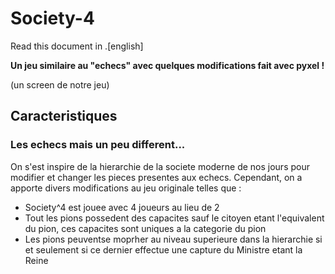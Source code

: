 # Society-4

Read this document in .[english]

**Un jeu similaire au "echecs" avec quelques modifications fait avec pyxel !**

(un screen de notre jeu)

## Caracteristiques

### Les echecs mais un peu different...

On s'est inspire de la hierarchie de la societe moderne de nos jours pour modifier et changer les pieces presentes aux echecs.
Cependant, on a apporte divers modifications au jeu originale telles que :
  - Society^4 est jouee avec 4 joueurs au lieu de 2
  - Tout les pions possedent des capacites sauf le citoyen etant l'equivalent du pion, ces capacites sont uniques a la categorie du pion
  - Les pions peuventse moprher au niveau superieure dans la hierarchie si et seulement si ce dernier effectue une capture du Ministre etant la Reine




